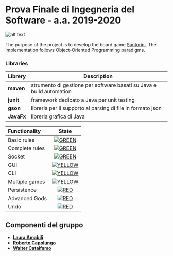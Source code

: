 # Prova Finale di Ingegneria del Software - a.a. 2019-2020
![alt text](https://cf.geekdo-images.com/imagepage/img/JSAOmYj34LmDeOTNTu6aHDMpcHg=/fit-in/900x600/filters:no_upscale()/pic3283110.png)

The purpose of the project is to develop the board game [Santorini](https://roxley.com/products/santorini/). The implementation follows Object-Oriented Programming paradigms.

### Libraries
|Librery|Description|
|---------------|-----------|
|__maven__|strumento di gestione per software basati su Java e build automation|
|__junit__|framework dedicato a Java per unit testing|
|__gson__|libreria per il supporto al parsing di file in formato json|
|__JavaFx__|libreria grafica di Java|


| Functionality | State |
|:-----------------------|:------------------------------------:|
| Basic rules | [![GREEN](https://placehold.it/15/f03c15/f03c15)](#) |
| Complete rules | [![GREEN](https://placehold.it/15/f03c15/f03c15)](#) |
| Socket | [![GREEN](https://placehold.it/15/f03c15/f03c15)](#) |
| GUI | [![YELLOW](https://placehold.it/15/f03c15/f03c15)](#) |
| CLI | [![YELLOW](https://placehold.it/15/f03c15/f03c15)](#) |
| Multiple games | [![YELLOW](https://placehold.it/15/f03c15/f03c15)](#) |
| Persistence | [![RED](https://placehold.it/15/f03c15/f03c15)](#) |
| Advanced Gods | [![RED](https://placehold.it/15/f03c15/f03c15)](#) |
| Undo | [![RED](https://placehold.it/15/f03c15/f03c15)](#) |

## Componenti del gruppo
- [__Laura Amabili__](https://github.com/LauraAmabili)
- [__Roberto Capolungo__](https://github.com/RCapolungo)
- [__Walter Catalfamo__](https://github.com/walter-catalfamo)
